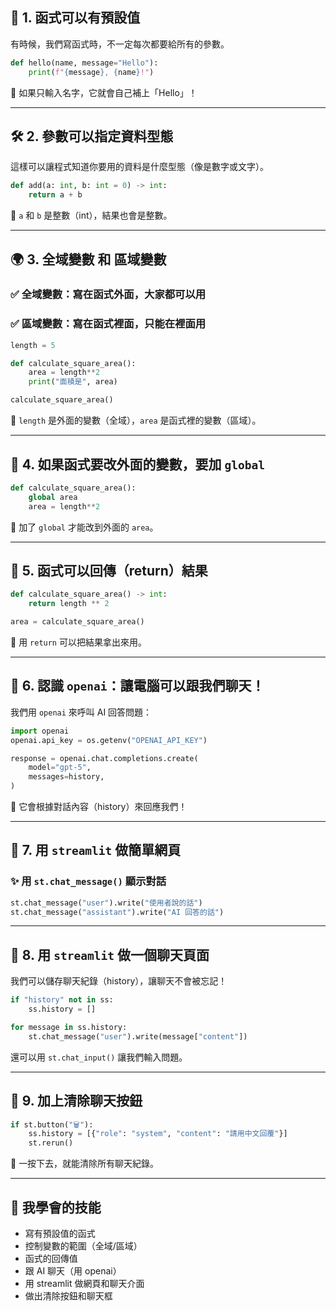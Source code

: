 ## 🧩 1. 函式可以有預設值

有時候，我們寫函式時，不一定每次都要給所有的參數。

```python
def hello(name, message="Hello"):
    print(f"{message}, {name}!")
```

📌 如果只輸入名字，它就會自己補上「Hello」！

---

## 🛠️ 2. 參數可以指定資料型態

這樣可以讓程式知道你要用的資料是什麼型態（像是數字或文字）。

```python
def add(a: int, b: int = 0) -> int:
    return a + b
```

📌 `a` 和 `b` 是整數（int），結果也會是整數。

---

## 🌍 3. 全域變數 和 區域變數

### ✅ 全域變數：寫在函式外面，大家都可以用

### ✅ 區域變數：寫在函式裡面，只能在裡面用

```python
length = 5

def calculate_square_area():
    area = length**2
    print("面積是", area)

calculate_square_area()
```

📌 `length` 是外面的變數（全域），`area` 是函式裡的變數（區域）。

---

## 🔁 4. 如果函式要改外面的變數，要加 `global`

```python
def calculate_square_area():
    global area
    area = length**2
```

📌 加了 `global` 才能改到外面的 `area`。

---

## 🧪 5. 函式可以回傳（return）結果

```python
def calculate_square_area() -> int:
    return length ** 2

area = calculate_square_area()
```

📌 用 `return` 可以把結果拿出來用。

---

## 🤖 6. 認識 `openai`：讓電腦可以跟我們聊天！

我們用 `openai` 來呼叫 AI 回答問題：

```python
import openai
openai.api_key = os.getenv("OPENAI_API_KEY")

response = openai.chat.completions.create(
    model="gpt-5",
    messages=history,
)
```

📌 它會根據對話內容（history）來回應我們！

---

## 🧱 7. 用 `streamlit` 做簡單網頁

### ✨ 用 `st.chat_message()` 顯示對話

```python
st.chat_message("user").write("使用者說的話")
st.chat_message("assistant").write("AI 回答的話")
```

---

## 💬 8. 用 `streamlit` 做一個聊天頁面

我們可以儲存聊天紀錄（history），讓聊天不會被忘記！

```python
if "history" not in ss:
    ss.history = []

for message in ss.history:
    st.chat_message("user").write(message["content"])
```

還可以用 `st.chat_input()` 讓我們輸入問題。

---

## 🧹 9. 加上清除聊天按鈕

```python
if st.button("🗑️"):
    ss.history = [{"role": "system", "content": "請用中文回覆"}]
    st.rerun()
```

📌 一按下去，就能清除所有聊天紀錄。

---

## 🎉 我學會的技能

- 寫有預設值的函式
- 控制變數的範圍（全域/區域）
- 函式的回傳值
- 跟 AI 聊天（用 openai）
- 用 streamlit 做網頁和聊天介面
- 做出清除按鈕和聊天框
